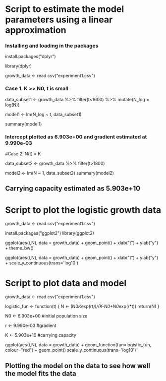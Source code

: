 # Script to estimate the model parameters using a linear approximation

### Installing and loading in the packages
install.packages("dplyr")

library(dplyr)

growth_data <- read.csv("experiment1.csv")

### Case 1. K >> N0, t is small

data_subset1 <- growth_data %>% filter(t<1600) %>% mutate(N_log = log(N))

model1 <- lm(N_log ~ t, data_subset1)

summary(model1)

### Intercept plotted as 6.903e+00 and gradient estimated at 9.990e-03

#Case 2. N(t) = K

data_subset2 <- growth_data %>% filter(t>1800)

model2 <- lm(N ~ 1, data_subset2)
summary(model2)

## Carrying capacity estimated as 5.903e+10

# Script to plot the logistic growth data

growth_data <- read.csv("experiment1.csv")

install.packages("ggplot2")
library(ggplot2)

ggplot(aes(t,N), data = growth_data) +
  geom_point() +
  xlab("t") +
  ylab("y") +
  theme_bw()

ggplot(aes(t,N), data = growth_data) +
  geom_point() +
  xlab("t") +
  ylab("y") +
  scale_y_continuous(trans='log10')

  # Script to plot data and model

growth_data <- read.csv("experiment1.csv")

logistic_fun <- function(t) {
  N <- (N0*K*exp(r*t))/(K-N0+N0*exp(r*t))
  return(N) 
}

N0 <- 6.903e+00 #initial population size
  
r <- 9.990e-03 #gradient
  
K <- 5.903e+10 #carrying capacity

ggplot(aes(t,N), data = growth_data) +
  geom_function(fun=logistic_fun, colour="red") +
  geom_point()
  scale_y_continuous(trans='log10')

## Plotting the model on the data to see how well the model fits the data

